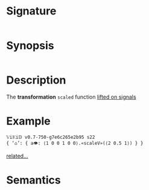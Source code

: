 # Signature
```vikid-signature
```

# Synopsis
```vikid-synopsis
```

# Description
The __transformation__ `scaled` function [lifted on signals](/refman/concepts/pure_functions)

# Example
```vikid-script
𝕍i𝕂i𝔻 v0.7-750-g7e6c265e2b95 s22
{ ‘⌂’: { a👁: ⟨1 0 0 1 0 0⟩.«scaleV»(⟨2 0.5 1⟩) } }
```


[related...](https://en.wikipedia.org/wiki/Scaling_(geometry))

# Semantics